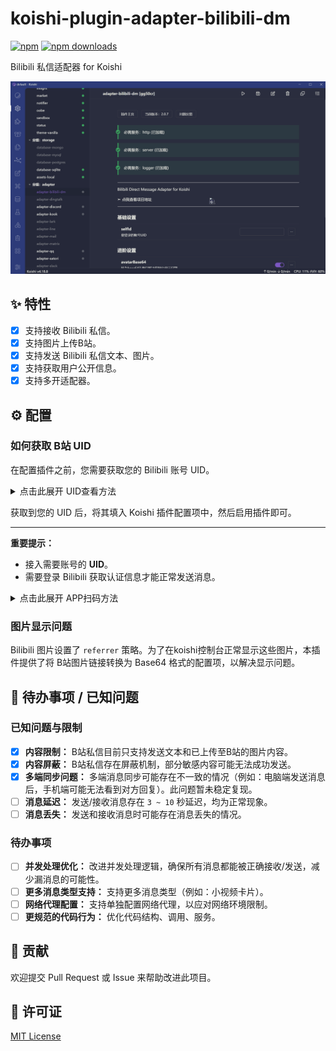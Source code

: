 # koishi-plugin-adapter-bilibili-dm

[![npm](https://img.shields.io/npm/v/koishi-plugin-adapter-bilibili-dm?style=flat-square)](https://www.npmjs.com/package/koishi-plugin-adapter-bilibili-dm)  [![npm downloads](https://img.shields.io/npm/dm/koishi-plugin-adapter-bilibili-dm)](https://www.npmjs.com/package/koishi-plugin-adapter-bilibili-dm)


Bilibili 私信适配器 for Koishi

![preview.gif](https://raw.githubusercontent.com/Roberta001/koishi-plugin-adapter-bilibili-dm/refs/heads/main/screenshots/preview.gif)
    

## ✨ 特性

-   [x] 支持接收 Bilibili 私信。
-   [x] 支持图片上传B站。
-   [x] 支持发送 Bilibili 私信文本、图片。
-   [x] 支持获取用户公开信息。
-   [x] 支持多开适配器。

## ⚙️ 配置

### 如何获取 B站 UID

在配置插件之前，您需要获取您的 Bilibili 账号 UID。

<details>
<summary>点击此展开 UID查看方法</summary>

*   **手机端参考：**
    ![手机端获取UID](https://i0.hdslb.com/bfs/openplatform/9168ed872d8d132ee32d265b17327bbda5d40588.png)
*   **电脑端参考：**
    ![电脑端获取UID](https://i0.hdslb.com/bfs/openplatform/b216ed9fd08585fd2b1b7e89cef06618e10553c2.png)

</details>

获取到您的 UID 后，将其填入 Koishi 插件配置项中，然后启用插件即可。

---

**重要提示：**

*   接入需要账号的 **UID**。
*   需要登录 Bilibili 获取认证信息才能正常发送消息。

<details>
<summary>点击此展开 APP扫码方法</summary>

*   **APP扫码获取方法：**
    ![APP扫码获取UID](https://i0.hdslb.com/bfs/openplatform/d3f604c1b732ff83f0874ee89027dda8e4c3031a.png)

    ![控制台登录](https://i0.hdslb.com/bfs/openplatform/330ff2dfb8f83d62afbb8ed3ffe4e2acc9c5ed39.png)
</details>

### 图片显示问题

Bilibili 图片设置了 `referrer` 策略。为了在koishi控制台正常显示这些图片，本插件提供了将 B站图片链接转换为 Base64 格式的配置项，以解决显示问题。

## 🚧 待办事项 / 已知问题

### 已知问题与限制

*   [x] **内容限制：** B站私信目前只支持发送文本和已上传至B站的图片内容。
*   [x] **内容屏蔽：** B站私信存在屏蔽机制，部分敏感内容可能无法成功发送。
*   [x] **多端同步问题：** 多端消息同步可能存在不一致的情况（例如：电脑端发送消息后，手机端可能无法看到对方回复）。此问题暂未稳定复现。
*   [ ] **消息延迟：** 发送/接收消息存在 `3 ~ 10` 秒延迟，均为正常现象。
*   [ ] **消息丢失：** 发送和接收消息时可能存在消息丢失的情况。

### 待办事项 

*   [ ] **并发处理优化：** 改进并发处理逻辑，确保所有消息都能被正确接收/发送，减少漏消息的可能性。
*   [ ] **更多消息类型支持：** 支持更多消息类型（例如：小视频卡片）。
*   [ ] **网络代理配置：** 支持单独配置网络代理，以应对网络环境限制。
*   [ ] **更规范的代码行为：** 优化代码结构、调用、服务。

## 🤝 贡献

欢迎提交 Pull Request 或 Issue 来帮助改进此项目。


## 📄 许可证

[MIT License](LICENSE)
